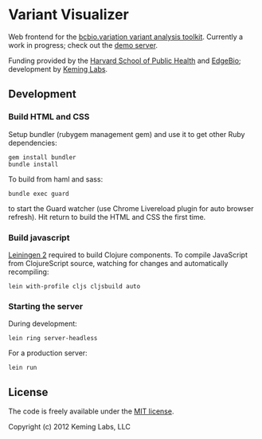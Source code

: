 # Variant Visualizer

Web frontend for the [bcbio.variation variant analysis toolkit][1]. Currently 
a work in progress; check out the [demo server][2].

Funding provided by the [Harvard School of Public Health][4] and [EdgeBio][3]; development
by [Keming Labs][5].

## Development

### Build HTML and CSS

Setup bundler (rubygem management gem) and use it to get other Ruby dependencies:

    gem install bundler
    bundle install

To build from haml and sass:

    bundle exec guard

to start the Guard watcher (use Chrome Livereload plugin for auto browser
refresh). Hit return to build the HTML and CSS the first time.

### Build javascript

[Leiningen 2][6] required to build Clojure components. To compile JavaScript
from ClojureScript source, watching for changes and automatically recompiling:

    lein with-profile cljs cljsbuild auto
    
### Starting the server

During development:

    lein ring server-headless

For a production server:
 
    lein run

## License

The code is freely available under the [MIT license][l1].

Copyright (c) 2012 Keming Labs, LLC

[1]: https://github.com/chapmanb/bcbio.variation
[2]: http://variantviz.rc.fas.harvard.edu
[3]: http://www.edgebio.com/
[4]: http://compbio.sph.harvard.edu/chb/
[5]: http://keminglabs.com/
[6]: http://leiningen.org/

[l1]: http://www.opensource.org/licenses/mit-license.html

